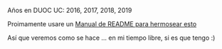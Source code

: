 Años en DUOC UC: 2016, 2017, 2018, 2019

Proimamente usare un [Manual de README para hermosear esto](https://help.github.com/en/articles/basic-writing-and-formatting-syntax)

Así que veremos como se hace ... en mi tiempo libre, si es que tengo :)
